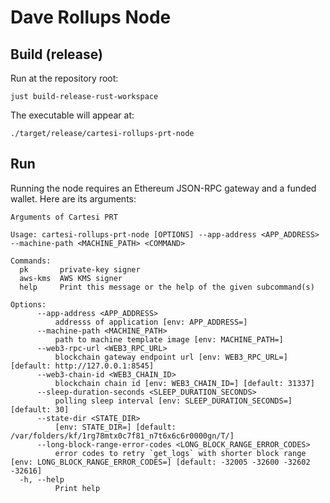# Dave Rollups Node

## Build (release)

Run at the repository root:
```
just build-release-rust-workspace
```

The executable will appear at:
```
./target/release/cartesi-rollups-prt-node
```

## Run

Running the node requires an Ethereum JSON-RPC gateway and a funded wallet.
Here are its arguments:

```
Arguments of Cartesi PRT

Usage: cartesi-rollups-prt-node [OPTIONS] --app-address <APP_ADDRESS> --machine-path <MACHINE_PATH> <COMMAND>

Commands:
  pk       private‐key signer
  aws-kms  AWS KMS signer
  help     Print this message or the help of the given subcommand(s)

Options:
      --app-address <APP_ADDRESS>
          addresss of application [env: APP_ADDRESS=]
      --machine-path <MACHINE_PATH>
          path to machine template image [env: MACHINE_PATH=]
      --web3-rpc-url <WEB3_RPC_URL>
          blockchain gateway endpoint url [env: WEB3_RPC_URL=] [default: http://127.0.0.1:8545]
      --web3-chain-id <WEB3_CHAIN_ID>
          blockchain chain id [env: WEB3_CHAIN_ID=] [default: 31337]
      --sleep-duration-seconds <SLEEP_DURATION_SECONDS>
          polling sleep interval [env: SLEEP_DURATION_SECONDS=] [default: 30]
      --state-dir <STATE_DIR>
          [env: STATE_DIR=] [default: /var/folders/kf/1rg78mtx0c7f81_n7t6x6c6r0000gn/T/]
      --long-block-range-error-codes <LONG_BLOCK_RANGE_ERROR_CODES>
          error codes to retry `get_logs` with shorter block range [env: LONG_BLOCK_RANGE_ERROR_CODES=] [default: -32005 -32600 -32602 -32616]
  -h, --help
          Print help
```
